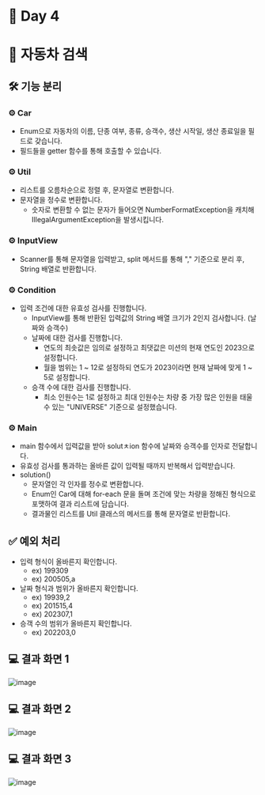# 📅 Day 4
# 🚗 자동차 검색

## 🛠️ 기능 분리

### ⚙️ Car

- Enum으로 자동차의 이름, 단종 여부, 종류, 승객수, 생산 시작일, 생산 종료일을 필드로 갖습니다.
- 필드들을 getter 함수를 통해 호출할 수 있습니다.

### ⚙️ Util

- 리스트를 오름차순으로 정렬 후, 문자열로 변환합니다.
- 문자열을 정수로 변환합니다.
  - 숫자로 변환할 수 없는 문자가 들어오면 NumberFormatException을 캐치해 IllegalArgumentException을 발생시킵니다.

### ⚙️ InputView

- Scanner를 통해 문자열을 입력받고, split 메서드를 통해 "," 기준으로 분리 후, String 배열로 반환합니다.


### ⚙️ Condition

- 입력 조건에 대한 유효성 검사를 진행합니다.
  - InputView를 통해 반환된 입력값의 String 배열 크기가 2인지 검사합니다. (날짜와 승객수)
  - 날짜에 대한 검사를 진행합니다.
    - 연도의 최솟값은 임의로 설정하고 최댓값은 미션의 현재 연도인 2023으로 설정합니다.
    - 월을 범위는 1 ~ 12로 설정하되 연도가 2023이라면 현재 날짜에 맞게 1 ~ 5로 설정합니다.
  - 승객 수에 대한 검사를 진행합니다.
    - 최소 인원수는 1로 설정하고 최대 인원수는 차량 중 가장 많은 인원을 태울 수 있는 "UNIVERSE" 기준으로 설정했습니다.

### ⚙️ Main

- main 함수에서 입력값을 받아 solutㅊion 함수에 날짜와 승객수를 인자로 전달합니다.
- 유효성 검사를 통과하는 올바른 값이 입력될 때까지 반복해서 입력받습니다.
- solution()
  - 문자열인 각 인자를 정수로 변환합니다.
  - Enum인 Car에 대해 for-each 문을 돌며 조건에 맞는 차량을 정해진 형식으로 포맷하여 결과 리스트에 담습니다.
  - 결과물인 리스트를 Util 클래스의 메서드를 통해 문자열로 반환합니다.

## ✅ 예외 처리

- 입력 형식이 올바른지 확인합니다.
  - ex) 199309
  - ex) 200505,a
- 날짜 형식과 범위가 올바른지 확인합니다.
  - ex) 19939,2
  - ex) 201515,4
  - ex) 202307,1
- 승객 수의 범위가 올바른지 확인합니다.
  - ex) 202203,0

## 💻 결과 화면 1

![image](https://github.com/yonghyeonpark/Codesquad-Programming-Practice/assets/126778700/5c21fed9-39f8-44af-9aa8-620df45e53d9)

## 💻 결과 화면 2

![image](https://github.com/yonghyeonpark/Codesquad-Programming-Practice/assets/126778700/96a92f00-1178-48f3-9375-00b20a7e79de)

## 💻 결과 화면 3

![image](https://github.com/yonghyeonpark/Codesquad-Programming-Practice/assets/126778700/16667691-6020-4994-a898-57716a0b334f)

